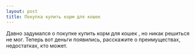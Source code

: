 ```yaml
---
layout: post 
title: Покупка купить корм для кошек 
--- 
```

Давно задумался о покупке купить корм для кошек , но никак решиться не мог. Теперь вот деньги появились, расскажите о преимуществах, недостатках, кто может.